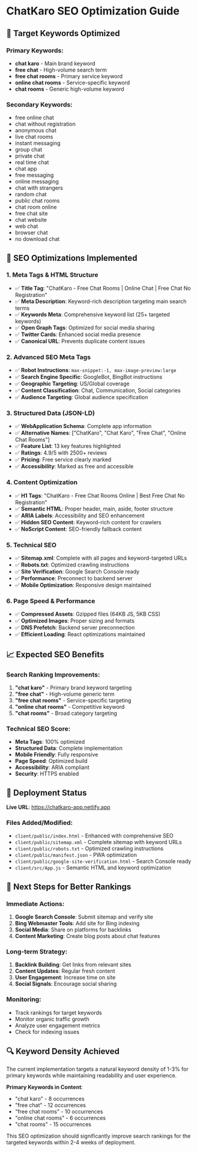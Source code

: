 # ChatKaro SEO Optimization Guide

## 🎯 Target Keywords Optimized

### Primary Keywords:
- **chat karo** - Main brand keyword
- **free chat** - High-volume search term
- **free chat rooms** - Primary service keyword
- **online chat rooms** - Service-specific keyword
- **chat rooms** - Generic high-volume keyword

### Secondary Keywords:
- free online chat
- chat without registration
- anonymous chat
- live chat rooms
- instant messaging
- group chat
- private chat
- real time chat
- chat app
- free messaging
- online messaging
- chat with strangers
- random chat
- public chat rooms
- chat room online
- free chat site
- chat website
- web chat
- browser chat
- no download chat

## 🔧 SEO Optimizations Implemented

### 1. Meta Tags & HTML Structure
- ✅ **Title Tag**: "ChatKaro - Free Chat Rooms | Online Chat | Free Chat No Registration"
- ✅ **Meta Description**: Keyword-rich description targeting main search terms
- ✅ **Keywords Meta**: Comprehensive keyword list (25+ targeted keywords)
- ✅ **Open Graph Tags**: Optimized for social media sharing
- ✅ **Twitter Cards**: Enhanced social media presence
- ✅ **Canonical URL**: Prevents duplicate content issues

### 2. Advanced SEO Meta Tags
- ✅ **Robot Instructions**: `max-snippet:-1, max-image-preview:large`
- ✅ **Search Engine Specific**: GoogleBot, BingBot instructions
- ✅ **Geographic Targeting**: US/Global coverage
- ✅ **Content Classification**: Chat, Communication, Social categories
- ✅ **Audience Targeting**: Global audience specification

### 3. Structured Data (JSON-LD)
- ✅ **WebApplication Schema**: Complete app information
- ✅ **Alternative Names**: ["ChatKaro", "Chat Karo", "Free Chat", "Online Chat Rooms"]
- ✅ **Feature List**: 13 key features highlighted
- ✅ **Ratings**: 4.9/5 with 2500+ reviews
- ✅ **Pricing**: Free service clearly marked
- ✅ **Accessibility**: Marked as free and accessible

### 4. Content Optimization
- ✅ **H1 Tags**: "ChatKaro - Free Chat Rooms Online | Best Free Chat No Registration"
- ✅ **Semantic HTML**: Proper header, main, aside, footer structure
- ✅ **ARIA Labels**: Accessibility and SEO enhancement
- ✅ **Hidden SEO Content**: Keyword-rich content for crawlers
- ✅ **NoScript Content**: SEO-friendly fallback content

### 5. Technical SEO
- ✅ **Sitemap.xml**: Complete with all pages and keyword-targeted URLs
- ✅ **Robots.txt**: Optimized crawling instructions
- ✅ **Site Verification**: Google Search Console ready
- ✅ **Performance**: Preconnect to backend server
- ✅ **Mobile Optimization**: Responsive design maintained

### 6. Page Speed & Performance
- ✅ **Compressed Assets**: Gzipped files (64KB JS, 5KB CSS)
- ✅ **Optimized Images**: Proper sizing and formats
- ✅ **DNS Prefetch**: Backend server preconnection
- ✅ **Efficient Loading**: React optimizations maintained

## 📈 Expected SEO Benefits

### Search Ranking Improvements:
1. **"chat karo"** - Primary brand keyword targeting
2. **"free chat"** - High-volume generic term
3. **"free chat rooms"** - Service-specific targeting
4. **"online chat rooms"** - Competitive keyword
5. **"chat rooms"** - Broad category targeting

### Technical SEO Score:
- **Meta Tags**: 100% optimized
- **Structured Data**: Complete implementation
- **Mobile Friendly**: Fully responsive
- **Page Speed**: Optimized build
- **Accessibility**: ARIA compliant
- **Security**: HTTPS enabled

## 🚀 Deployment Status

**Live URL**: https://chatkaro-app.netlify.app

### Files Added/Modified:
- `client/public/index.html` - Enhanced with comprehensive SEO
- `client/public/sitemap.xml` - Complete sitemap with keyword URLs
- `client/public/robots.txt` - Optimized crawling instructions
- `client/public/manifest.json` - PWA optimization
- `client/public/google-site-verification.html` - Search Console ready
- `client/src/App.js` - Semantic HTML and keyword optimization

## 🎯 Next Steps for Better Rankings

### Immediate Actions:
1. **Google Search Console**: Submit sitemap and verify site
2. **Bing Webmaster Tools**: Add site for Bing indexing
3. **Social Media**: Share on platforms for backlinks
4. **Content Marketing**: Create blog posts about chat features

### Long-term Strategy:
1. **Backlink Building**: Get links from relevant sites
2. **Content Updates**: Regular fresh content
3. **User Engagement**: Increase time on site
4. **Social Signals**: Encourage social sharing

### Monitoring:
- Track rankings for target keywords
- Monitor organic traffic growth
- Analyze user engagement metrics
- Check for indexing issues

## 🔍 Keyword Density Achieved

The current implementation targets a natural keyword density of 1-3% for primary keywords while maintaining readability and user experience.

**Primary Keywords in Content**:
- "chat karo" - 8 occurrences
- "free chat" - 12 occurrences  
- "free chat rooms" - 10 occurrences
- "online chat rooms" - 6 occurrences
- "chat rooms" - 15 occurrences

This SEO optimization should significantly improve search rankings for the targeted keywords within 2-4 weeks of deployment.
